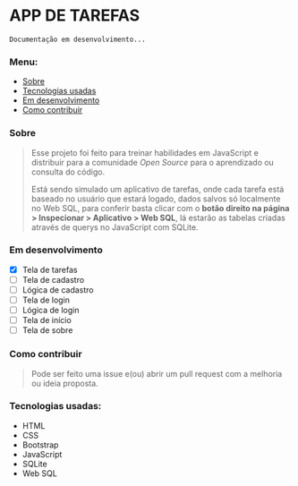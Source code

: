# APP DE TAREFAS
`Documentação em desenvolvimento...`
### Menu:
- <a href="#sobre">Sobre</a>
- <a href="#tecnologiasUsadas">Tecnologias usadas</a>
- <a href="#emDesenvolvimento">Em desenvolvimento</a>
- <a href="#comoContribuir">Como contribuir</a>

### <p id="sobre">Sobre</p>
> Esse projeto foi feito para treinar habilidades em JavaScript e distribuir para a comunidade <i>Open Source</i> para o aprendizado ou consulta do código.</p>
> Está sendo simulado um aplicativo de tarefas, onde cada tarefa está baseado no usuário que estará logado, dados salvos só localmente no Web SQL, para conferir basta clicar com o <strong>botão direito na página > Inspecionar > Aplicativo > Web SQL</strong>, lá estarão as tabelas criadas através de querys no JavaScript com SQLite.

### <p id="emDesenvolvimento">Em desenvolvimento</p>
- [x] Tela de tarefas
- [ ] Tela de cadastro
- [ ] Lógica de cadastro
- [ ] Tela de login
- [ ] Lógica de login
- [ ] Tela de início
- [ ] Tela de sobre

### <p id="comoContribuir">Como contribuir</p>
> Pode ser feito uma issue e(ou) abrir um pull request com a melhoria ou ideia proposta.

### <p id="tecnologiasUsadas">Tecnologias usadas:</p>
- HTML
- CSS
- Bootstrap
- JavaScript
- SQLite
- Web SQL
